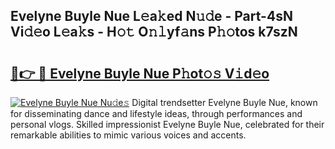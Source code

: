## Evelyne Buyle Nue L𝚎a𝚔ed N𝚞𝚍e - Part-4sN Vi𝚍𝚎o L𝚎a𝚔s - H𝚘𝚝 O𝚗𝚕yf𝚊ns P𝚑𝚘tos k7szN

# <h2><a href="http://kf3vhy5.oniu.top/?m=Evelyne+Buyle+Nue">🔗👉 🔴 Evelyne Buyle Nue P𝚑ot𝚘𝚜 V𝚒d𝚎o</a></h2>

[![Evelyne Buyle Nue Nu𝚍e𝚜](https://i.imgur.com/0qMVB7G.gif)](http://kf3vhy5.oniu.top/?m=Evelyne+Buyle+Nue)
Digital trendsetter Evelyne Buyle Nue, known for disseminating dance and lifestyle ideas, through performances and personal vlogs. Skilled impressionist Evelyne Buyle Nue, celebrated for their remarkable abilities to mimic various voices and accents.  
